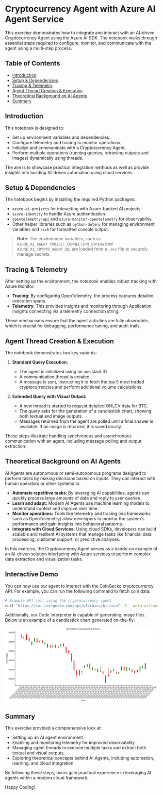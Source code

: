 # Cryptocurrency Agent with Azure AI Agent Service

This exercise demonstrates how to integrate and interact with an AI-driven Cryptocurrency Agent using the Azure AI SDK. The notebook walks through essential steps required to configure, monitor, and communicate with the agent using a multi-step process.

## Table of Contents

- [Introduction](#introduction)
- [Setup & Dependencies](#setup--dependencies)
- [Tracing & Telemetry](#tracing--telemetry)
- [Agent Thread Creation & Execution](#agent-thread-creation--execution)
- [Theoretical Background on AI Agents](#theoretical-background-on-ai-agents)
- [Summary](#summary)

## Introduction

This notebook is designed to:
- Set up environment variables and dependencies.
- Configure telemetry and tracing to monitor operations.
- Initialize and communicate with a Cryptocurrency Agent.
- Perform multiple operations (running queries, retrieving outputs and images) dynamically using threads.

The aim is to showcase practical integration methods as well as provide insights into building AI-driven automation using cloud services.

## Setup & Dependencies

The notebook begins by installing the required Python packages:
- `azure-ai-projects` for interacting with Azure-backed AI projects.
- `azure-identity` to handle Azure authentication.
- `opentelemetry-api` and `azure-monitor-opentelemetry` for observability.
- Other helper libraries such as `python-dotenv` for managing environment variables and `rich` for formatted console output.

> **Note:** The environment variables, such as `AZURE_AI_AGENT_PROJECT_CONNECTION_STRING` and `AZURE_AI_CRYPTO_AGENT_ID`, are loaded from a `.env` file to securely manage secrets.

## Tracing & Telemetry

After setting up the environment, the notebook enables robust tracking with Azure Monitor:
- **Tracing:** By configuring OpenTelemetry, the process captures detailed execution spans.
- **Telemetry:** This provides insights and monitoring through Application Insights connecting via a telemetry connection string.

These mechanisms ensure that the agent activities are fully observable, which is crucial for debugging, performance tuning, and audit trails.

## Agent Thread Creation & Execution

The notebook demonstrates two key variants:

1. **Standard Query Execution:**
   - The agent is initialized using an assistant ID.
   - A communication thread is created.
   - A message is sent, instructing it to fetch the top 5 most traded cryptocurrencies and perform additional volume calculations.

2. **Extended Query with Visual Output:**
   - A new thread is started to request detailed OHLCV data for BTC.
   - The query asks for the generation of a candlestick chart, showing both textual and image outputs.
   - Messages returned from the agent are polled until a final answer is available. If an image is returned, it is saved locally.

These steps illustrate handling synchronous and asynchronous communication with an agent, including message polling and output extraction.

## Theoretical Background on AI Agents

AI Agents are autonomous or semi-autonomous programs designed to perform tasks by making decisions based on inputs. They can interact with human operators or other systems to:

- **Automate repetitive tasks:** By leveraging AI capabilities, agents can quickly process large amounts of data and reply to user queries.
- **Learn and adapt:** Modern AI Agents use machine learning models to understand context and improve over time.
- **Monitor operations:** Tools like telemetry and tracing (via frameworks such as OpenTelemetry) allow developers to monitor the system's performance and gain insights into behavioral patterns.
- **Integrate with Cloud Services:** Using cloud SDKs, developers can build scalable and resilient AI systems that manage tasks like financial data processing, customer support, or predictive analyses.

In this exercise, the Cryptocurrency Agent serves as a hands-on example of an AI-driven solution interfacing with Azure services to perform complex data extraction and visualization tasks.

## Interactive Demo

You can now use our agent to interact with the CoinGecko cryptocurrency API. For example, you can run the following command to fetch coin data:

```bash
# Example API call using the cryptocurrency agent
curl "https://api.coingecko.com/api/v3/coins/bitcoin" -G --data-urlencode "localization=true" --data-urlencode "tickers=true" --data-urlencode "market_data=true"
```

Additionally, our Code Interpreter is capable of generating image files. Below is an example of a candlestick chart generated on-the-fly:

![Candlestick Chart](./candlestick.png)

## Summary

This exercise provided a comprehensive look at:
- Setting up an AI agent environment.
- Enabling and monitoring telemetry for improved observability.
- Managing agent threads to execute multiple tasks and extract both textual and visual outputs.
- Exploring theoretical concepts behind AI Agents, including automation, learning, and cloud integration.

By following these steps, users gain practical experience in leveraging AI agents within a modern cloud framework.

Happy Coding!
